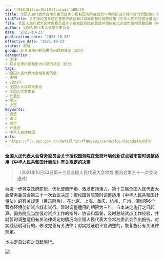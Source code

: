 ```yaml
---
id: ff8081817cac46cf017cacada4a00d70
title: 全国人民代表大会常务委员会关于授权国务院在营商环境创新试点城市暂时调整适用《中华人民共和国计量法》有关规定的决定
LinkTitle: 关于授权国务院在营商环境创新试点城市暂时调整适用《中华人民共和国计量法》有关规定的决定（2021）
file: 全国人民代表大会常务委员会关于授权国务院在营商环境创新试点城市暂时调整适用《中华人民共和国计量法》有关规定的决定_20211023_ff8081817cac46cf017cacada4a00d70.docx
author: 全国人民代表大会常务委员会
date: '2021-10-23'
publication_date: '2021-10-23'
effective_date: '2021-10-23'
status: 未知
group: 有关法律问题和重大问题的决定（部分）
categories:
- 法律
- 有关法律问题和重大问题的决定（部分）
tags:
- 全国人民代表大会常务委员会
- 未知
- 2021年
- 全国人大及其常委会
- 全国人大常委会
- 计量法
- 规定
- 决定
keywords:
- 调整
- 试点
- 城市
- 计量法
- 中华人民共和国
urls:
- https://flk.npc.gov.cn/detail?id=ff8081817cac46cf017cacada4a00d70
---
```


**全国人民代表大会常务委员会关于授权国务院在营商环境创新试点城市暂时调整适用《中华人民共和国计量法》有关规定的决定**

> （2021年10月23日第十三届全国人民代表大会常务
> 委员会第三十一次会议通过）

为进一步转变政府职能，优化营商环境，激发市场活力，第十三届全国人民代表大会常务委员会第三十一次会议决定：授权国务院暂时调整适用《中华人民共和国计量法》的有关规定（目录附后），在北京、上海、重庆、杭州、广州、深圳等6个营商环境创新试点城市试行。暂时调整适用的期限为三年，自本决定施行之日起算。国务院应当加强对试点工作的指导、协调和监督，及时总结试点工作经验，并就暂时调整适用有关法律规定的情况向全国人民代表大会常务委员会作出报告。对实践证明可行的，修改完善有关法律；对实践证明不宜调整的，恢复施行有关法律规定。

本决定自公布之日起施行。

![](../images/ff8081817cac46cf017cacada4a00d70/image_01.jpg)
